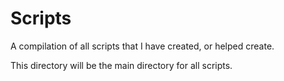 # Scripts
A compilation of all scripts that I have created, or helped create.

This directory will be the main directory for all scripts.
